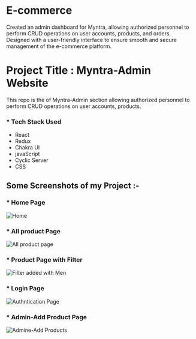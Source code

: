 # E-commerce
Created an admin dashboard for Myntra, allowing authorized personnel to perform CRUD operations on user accounts, products, and orders. Designed with a user-friendly interface to ensure smooth and secure management of the e-commerce platform.


# Project Title : Myntra-Admin Website
This repo is the of Myntra-Admin section  allowing authorized personnel to perform CRUD operations on user accounts, products.

### * Tech Stack Used

- React
- Redux
- Chakra UI
- javaScript
- Cyclic Server
- CSS

## Some Screenshots of my Project :-

### * Home Page 
![Home](https://user-images.githubusercontent.com/86557158/229856237-249cbdaa-e1d6-4620-9097-88bf005f79a3.PNG)


### * All product Page

![All product page](https://user-images.githubusercontent.com/86557158/229856416-0f48d922-1d69-4460-a694-4aae0ce68644.PNG)


### * Product Page with Filter
![Filter added with Men](https://user-images.githubusercontent.com/86557158/229856578-271dc77c-eb70-44f3-a6b0-0333540ac79d.PNG)


### * Login Page

![Authntication Page](https://user-images.githubusercontent.com/86557158/229856631-ba3a7b55-35b6-4459-9599-bbe5b5195591.PNG)


### * Admin-Add Product Page

![Admine-Add Products](https://user-images.githubusercontent.com/86557158/229856777-2420cc13-3df2-44a8-b2ed-30fa07c16a3f.PNG)



















